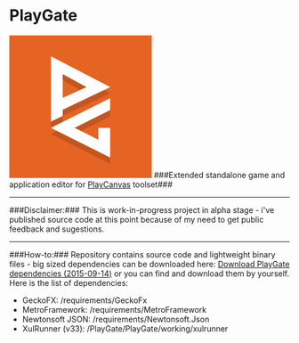 PlayGate
========
![PlayGate](https://raw.githubusercontent.com/PsichiX/PlayGate/master/PlayGate/PlayGate/working/resources/icons/playgatelogo256.png)
###Extended standalone game and application editor for [PlayCanvas](http://playcanvas.com) toolset###

---------
###Disclaimer:###
This is work-in-progress project in alpha stage - i've published source code at this point because of my need to get public feedback and sugestions.

---------
###How-to:###
Repository contains source code and lightweight binary files - big sized dependencies can be downloaded here:
[Download PlayGate dependencies (2015-09-14)](https://github.com/PsichiX/PlayGate/releases/download/0.1.0.0/PlayGateDependencies-2015-09-14.7z)
or you can find and download them by yourself. Here is the list of dependencies:
- GeckoFX: /requirements/GeckoFx
- MetroFramework: /requirements/MetroFramework
- Newtonsoft JSON: /requirements/Newtonsoft.Json
- XulRunner (v33): /PlayGate/PlayGate/working/xulrunner
